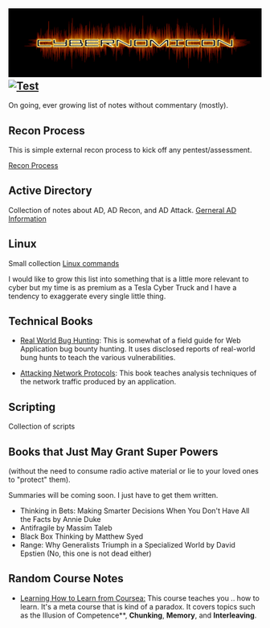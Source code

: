 ![Cybernomicon](images/cyber2.png)
[![Test](https://img.shields.io/badge/search%20space-Google-blueviolet)](www.google.com)
---
On going, ever growing list of notes without commentary (mostly).

## Recon Process

This is simple external recon process to kick off any pentest/assessment.

[Recon Process](Recon.md "Recon Process Checklist")

## Active Directory

Collection of notes about AD, AD Recon, and AD Attack.
[Gerneral AD Information](ActiveDirectory/README.md "The time loop starts here.")

## Linux

Small collection  [Linux commands](Linux/Linux.md "Linux")

I would like to grow this list into something that is a little more relevant to cyber but my time is as premium as a Tesla  Cyber Truck and I have a tendency to exaggerate every single little thing. 

## Technical Books

* [Real World Bug Hunting](Books/RealWorldBugHunting.md "The holistic approach to bug hunting!!"):
	This is somewhat of a field guide for Web Application bug bounty hunting.
	It uses disclosed reports of real-world bung hunts to teach the various vulnerabilities.

* [Attacking Network Protocols](Books/AttackingNetworkProtocols/README.md "How many roads must a man walk down?"): 
	This book teaches analysis techniques of the network traffic produced by an application.

## Scripting
Collection of scripts

## Books that Just May Grant Super Powers
(without the need to consume radio active material or lie to your loved ones to "protect" them).

Summaries will be coming soon. I just have to get them written.

* Thinking in Bets: Making Smarter Decisions When You Don't Have All the Facts by Annie Duke
* Antifragile by Massim Taleb
* Black Box Thinking by Matthew Syed
* Range: Why Generalists Triumph in a Specialized World by David Epstien (No, this one is not dead either)

## Random Course Notes
* [Learning How to Learn from Coursea:](https://www.coursera.org/learn/learning-how-to-learn "An Epic saga of meta learning.  They can take our tuna but they can never take our ability to learn!!") 
	This course teaches you .. how to learn.  It's a meta course that is kind of a paradox.
	It covers topics such as the Illusion of Competence**, **Chunking**, **Memory**, and **Interleaving**.

